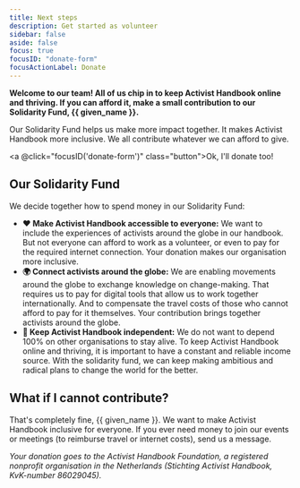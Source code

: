 ```yaml
---
title: Next steps
description: Get started as volunteer
sidebar: false
aside: false
focus: true
focusID: "donate-form"
focusActionLabel: Donate
---
```


**Welcome to our team! All of us chip in to keep Activist Handbook online and thriving. If you can afford it, make a small contribution to our Solidarity Fund<span v-show="given_name">, {{ given_name }}</span>.**

Our Solidarity Fund helps us make more impact together. It makes Activist Handbook more inclusive. We all contribute whatever we can afford to give.

<a @click="focusID('donate-form')" class="button">Ok, I'll donate too!</a>

## Our Solidarity Fund

We decide together how to spend money in our Solidarity Fund:

- **❤️ Make Activist Handbook accessible to everyone:** We want to include the experiences of activists around the globe in our handbook. But not everyone can afford to work as a volunteer, or even to pay for the required internet connection. Your donation makes our organisation more inclusive.
- **🌍 Connect activists around the globe:** We are enabling movements around the globe to exchange knowledge on change-making. That requires us to pay for digital tools that allow us to work together internationally. And to compensate the travel costs of those who cannot afford to pay for it themselves. Your contribution brings together activists around the globe.
- **💪 Keep Activist Handbook independent:** We do not want to depend 100% on other organisations to stay alive. To keep Activist Handbook online and thriving, it is important to have a constant and reliable income source. With the solidarity fund, we can keep making ambitious and radical plans to change the world for the better.

## What if I cannot contribute?

That's completely fine<span v-show="given_name">, {{ given_name }}</span>. We want to make Activist Handbook inclusive for everyone. If you ever need money to join our events or meetings (to reimburse travel or internet costs), send us a message.

<ClientOnly>
  <DonateForm/>
</ClientOnly>

_Your donation goes to the Activist Handbook Foundation, a registered nonprofit organisation in the Netherlands (Stichting Activist Handbook, KvK-number 86029045)._

<script setup>
import {onMounted, ref} from "vue"

const given_name = ref(null)

onMounted(() => {
  given_name.value = localStorage.getItem('given_name');
})

import DonateForm from "../../.vitepress/theme/components/DonateForm.vue";
function focusID(id){
  const element = document.getElementById(id);
  element.focus()
}
</script>
